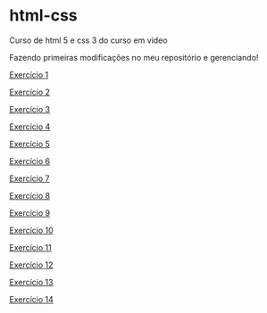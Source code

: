 # html-css
 Curso de html 5 e css 3 do curso em video

 Fazendo primeiras modificações no meu repositório e gerenciando!

 <a href="https://viniasilva.github.io/html-css/exercicios/mod01/ex001">Exercício 1</a>

<a href="https://viniasilva.github.io/html-css/exercicios/mod01/ex002">Exercício 2</a>

<a href="https://viniasilva.github.io/html-css/exercicios/mod01/ex003">Exercício 3</a>

<a href="https://viniasilva.github.io/html-css/exercicios/mod01/ex004">Exercício 4</a>

<a href="https://viniasilva.github.io/html-css/exercicios/mod01/ex005">Exercício 5</a>

<a href="https://viniasilva.github.io/html-css/exercicios/mod01/ex006">Exercício 6</a>

<a href="https://viniasilva.github.io/html-css/exercicios/mod01/ex007">Exercício 7</a>

<a href="https://viniasilva.github.io/html-css/exercicios/mod01/ex008b">Exercício 8</a>

<a href="https://viniasilva.github.io/html-css/exercicios/mod01/ex009">Exercício 9</a>

<a href="https://viniasilva.github.io/html-css/exercicios/mod01/ex0010">Exercício 10</a>

<a href="https://viniasilva.github.io/html-css/exercicios/mod01/ex0011">Exercício 11</a>

<a href="https://viniasilva.github.io/html-css/exercicios/mod01/ex0012">Exercício 12</a>

<a href="https://viniasilva.github.io/html-css/exercicios/mod01/ex0013">Exercício 13</a>

<a href="https://viniasilva.github.io/html-css/exercicios/mod01/ex0014">Exercício 14</a>